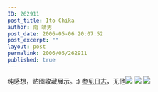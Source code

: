 ```yaml
---
ID: 262911
post_title: Ito Chika
author: 南 靖男
post_date: 2006-05-06 20:07:52
post_excerpt: ""
layout: post
permalink: 2006/05/262911
published: true
---
```

纯感想，贴图收藏展示。:) <a href="/2005/10/16/262765">参见日志</a>，无他<!--more--><img src="http://photoimg24.qq.com/cgi-bin/load_pic?verify=KmFjo%2BXL4%2F59qe0eToms1A%3D%3D" />
<img src="http://photoimg29.qq.com/cgi-bin/load_pic?verify=SWHOVl9PNIphrLQBp4Vhgw%3D%3D" />
<img src="http://photoimg33.qq.com/cgi-bin/load_pic?verify=gkO4Wd6oaTpPwamvnQWXPA%3D%3D" />